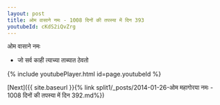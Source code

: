 ```yaml
---
layout: post
title: ओम वासाने नमः - 1008 दिनों की तपस्या में दिन 393
youtubeId: cKdS2iQvZrg
---
```

 
 
 ओम वासाने नमः  
 
 -  जो सर्व काही त्याच्या ताब्यात ठेवतो 
 
  
 
  
 
 
 
 
 
 


{% include youtubePlayer.html id=page.youtubeId %}
 
[Next]({{ site.baseurl }}{% link  split1/_posts/2014-01-26-ओम महागोरया नमः - 1008 दिनों की तपस्या में दिन 392.md%})
 
